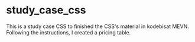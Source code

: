 # study_case_css
This is a study case CSS to finished the CSS's material in kodebisat MEVN. Following the instructions, I created a pricing table.
